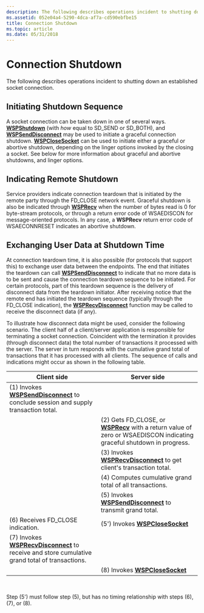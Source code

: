 ```yaml
---
description: The following describes operations incident to shutting down an established socket connection.
ms.assetid: 052e04a4-5290-4dca-af7a-cd590ebfbe15
title: Connection Shutdown
ms.topic: article
ms.date: 05/31/2018
---
```


# Connection Shutdown

The following describes operations incident to shutting down an established socket connection.

## Initiating Shutdown Sequence

A socket connection can be taken down in one of several ways. [**WSPShutdown**](/previous-versions/windows/desktop/legacy/ms742294(v=vs.85)) (with *how* equal to SD\_SEND or SD\_BOTH), and [**WSPSendDisconnect**](/previous-versions/windows/desktop/legacy/ms742290(v=vs.85)) may be used to initiate a graceful connection shutdown. [**WSPCloseSocket**](/previous-versions/windows/hardware/network/ff566273(v=vs.85)) can be used to initiate either a graceful or abortive shutdown, depending on the linger options invoked by the closing a socket. See below for more information about graceful and abortive shutdowns, and linger options.

## Indicating Remote Shutdown

Service providers indicate connection teardown that is initiated by the remote party through the FD\_CLOSE network event. Graceful shutdown is also be indicated through [**WSPRecv**](/previous-versions/windows/hardware/network/ff566309(v=vs.85)) when the number of bytes read is 0 for byte-stream protocols, or through a return error code of WSAEDISCON for message-oriented protocols. In any case, a **WSPRecv** return error code of WSAECONNRESET indicates an abortive shutdown.

## Exchanging User Data at Shutdown Time

At connection teardown time, it is also possible (for protocols that support this) to exchange user data between the endpoints. The end that initiates the teardown can call [**WSPSendDisconnect**](/previous-versions/windows/desktop/legacy/ms742290(v=vs.85)) to indicate that no more data is to be sent and cause the connection teardown sequence to be initiated. For certain protocols, part of this teardown sequence is the delivery of disconnect data from the teardown initiator. After receiving notice that the remote end has initiated the teardown sequence (typically through the FD\_CLOSE indication), the [**WSPRecvDisconnect**](/previous-versions/windows/desktop/legacy/ms742285(v=vs.85)) function may be called to receive the disconnect data (if any).

To illustrate how disconnect data might be used, consider the following scenario. The client half of a client/server application is responsible for terminating a socket connection. Coincident with the termination it provides (through disconnect data) the total number of transactions it processed with the server. The server in turn responds with the cumulative grand total of transactions that it has processed with all clients. The sequence of calls and indications might occur as shown in the following table.

| Client side                                                                                                               | Server side                                                                                                                             |
|---------------------------------------------------------------------------------------------------------------------------|-----------------------------------------------------------------------------------------------------------------------------------------|
| (1) Invokes [**WSPSendDisconnect**](/previous-versions/windows/desktop/legacy/ms742290(v=vs.85)) to conclude session and supply transaction total.            |                                                                                                                                         |
|                                                                                                                           | (2) Gets FD\_CLOSE, or [**WSPRecv**](/previous-versions/windows/hardware/network/ff566309(v=vs.85)) with a return value of zero or WSAEDISCON indicating graceful shutdown in progress. |
|                                                                                                                           | (3) Invokes [**WSPRecvDisconnect**](/previous-versions/windows/desktop/legacy/ms742285(v=vs.85)) to get client's transaction total.                                         |
|                                                                                                                           | (4) Computes cumulative grand total of all transactions.                                                                                |
|                                                                                                                           | (5) Invokes [**WSPSendDisconnect**](/previous-versions/windows/desktop/legacy/ms742290(v=vs.85)) to transmit grand total.                                                   |
| (6) Receives FD\_CLOSE indication.                                                                                        | (5') Invokes [**WSPCloseSocket**](/previous-versions/windows/hardware/network/ff566273(v=vs.85))                                                                                 |
| (7) Invokes [**WSPRecvDisconnect**](/previous-versions/windows/desktop/legacy/ms742285(v=vs.85)) to receive and store cumulative grand total of transactions. |                                                                                                                                         |
|                                                                                                                           | (8) Invokes [**WSPCloseSocket**](/previous-versions/windows/hardware/network/ff566273(v=vs.85))                                                                                  |



 

Step (5') must follow step (5), but has no timing relationship with steps (6), (7), or (8).

 

 
